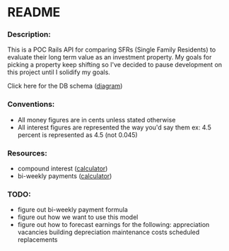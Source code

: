 # README

### Description:
This is a POC Rails API for comparing SFRs (Single Family Residents) to
evaluate their long term value as an investment property. My goals for
picking a property keep shifting so I've decided to pause development
on this project until I solidify my goals.

Click here for the DB schema ([diagram](https://github.com/eternal44/judicator/blob/master/judicator.pdf))


### Conventions:
- All money figures are in cents unless stated otherwise
- All interest figures are represented the way you'd say them
  ex:  4.5 percent is represented as 4.5 (not 0.045)

### Resources:
- compound interest ([calculator](https://www.thecalculatorsite.com/articles/finance/compound-interest-formula.php))
- bi-weekly payments ([calculator](https://www.mortgagecalculator.biz/c/additional-payments.php))

### TODO:
- figure out bi-weekly payment formula
- figure out how we want to use this model
- figure out how to forecast earnings for the following:
  appreciation
  vacancies
  building depreciation
  maintenance costs
  scheduled replacements

